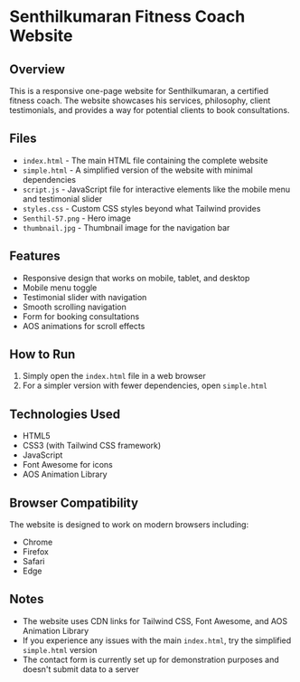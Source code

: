 # Senthilkumaran Fitness Coach Website

## Overview
This is a responsive one-page website for Senthilkumaran, a certified fitness coach. The website showcases his services, philosophy, client testimonials, and provides a way for potential clients to book consultations.

## Files
- `index.html` - The main HTML file containing the complete website
- `simple.html` - A simplified version of the website with minimal dependencies
- `script.js` - JavaScript file for interactive elements like the mobile menu and testimonial slider
- `styles.css` - Custom CSS styles beyond what Tailwind provides
- `Senthil-57.png` - Hero image
- `thumbnail.jpg` - Thumbnail image for the navigation bar

## Features
- Responsive design that works on mobile, tablet, and desktop
- Mobile menu toggle
- Testimonial slider with navigation
- Smooth scrolling navigation
- Form for booking consultations
- AOS animations for scroll effects

## How to Run
1. Simply open the `index.html` file in a web browser
2. For a simpler version with fewer dependencies, open `simple.html`

## Technologies Used
- HTML5
- CSS3 (with Tailwind CSS framework)
- JavaScript
- Font Awesome for icons
- AOS Animation Library

## Browser Compatibility
The website is designed to work on modern browsers including:
- Chrome
- Firefox
- Safari
- Edge

## Notes
- The website uses CDN links for Tailwind CSS, Font Awesome, and AOS Animation Library
- If you experience any issues with the main `index.html`, try the simplified `simple.html` version
- The contact form is currently set up for demonstration purposes and doesn't submit data to a server